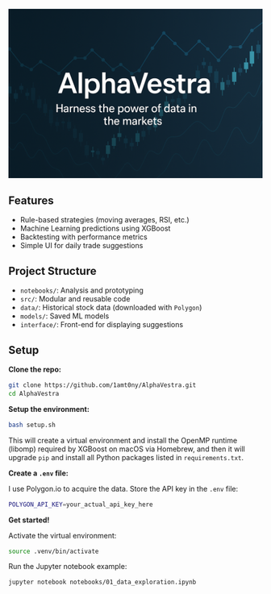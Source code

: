![Banner](assets/banner.png)

## Features
- Rule-based strategies (moving averages, RSI, etc.)
- Machine Learning predictions using XGBoost
- Backtesting with performance metrics
- Simple UI for daily trade suggestions

## Project Structure
- `notebooks/`: Analysis and prototyping
- `src/`: Modular and reusable code
- `data/`: Historical stock data (downloaded with `Polygon`)
- `models/`: Saved ML models    
- `interface/`: Front-end for displaying suggestions

## Setup

**Clone the repo:**
```bash
git clone https://github.com/1amt0ny/AlphaVestra.git
cd AlphaVestra
```

**Setup the environment:**
```bash
bash setup.sh
```

This will create a virtual environment and install the OpenMP runtime (libomp) required by XGBoost on macOS via Homebrew, and then it will upgrade `pip` and install all Python packages listed in `requirements.txt`.

<!-- **Create a virtual environment:**
```bash
python -m venv venv
source venv/bin/activate  # or .venv\Scripts\activate on Windows
```

**Install dependencies:**
```bash
pip install -r requirements.txt
``` -->

**Create a `.env` file:**

I use Polygon.io to acquire the data. Store the API key in the `.env` file:
```bash
POLYGON_API_KEY=your_actual_api_key_here
```

**Get started!**

Activate the virtual environment:
```bash
source .venv/bin/activate
```

Run the Jupyter notebook example:
```bash
jupyter notebook notebooks/01_data_exploration.ipynb
```